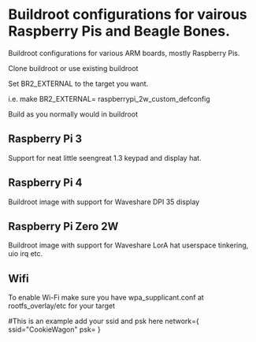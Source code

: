 

# Buildroot configurations for vairous Raspberry Pis and Beagle Bones.

Buildroot configurations for various ARM boards, mostly Raspberry Pis.

Clone buildroot or use existing buildroot

Set BR2_EXTERNAL to the target you want.

i.e. make BR2_EXTERNAL=<path to this repo> raspberrypi_2w_custom_defconfig

Build as you normally would in buildroot


## Raspberry Pi 3

Support for neat little seengreat 1.3 keypad and display hat.

## Raspberry Pi 4

Buildroot image with support for Waveshare DPI 35 display

## Raspberry Pi Zero 2W

Buildroot image with support for Waveshare LorA hat userspace tinkering, uio irq etc.

## Wifi 

To enable Wi-Fi make sure you have wpa_supplicant.conf at rootfs_overlay/etc for your target

#This is an example add your ssid and psk here 
network={
	ssid="CookieWagon"
	psk=<whatever your network key is>
}
